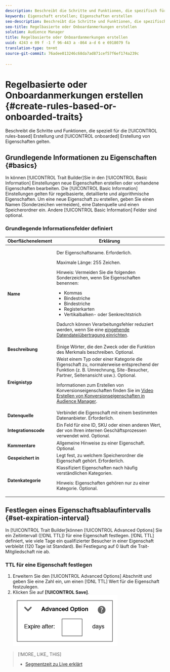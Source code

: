 ```yaml
---
description: Beschreibt die Schritte und Funktionen, die spezifisch für regelbasierte und onboarded Trait-Erstellung gelten.
keywords: Eigenschaft erstellen; Eigenschaften erstellen
seo-description: Beschreibt die Schritte und Funktionen, die spezifisch für regelbasierte und onboarded Trait-Erstellung gelten.
seo-title: Regelbasierte oder Onboardanmerkungen erstellen
solution: Audience Manager
title: Regelbasierte oder Onboardanmerkungen erstellen
uuid: 4243 e 09 f -1 f 96-443 a -864 a-d 6 e 6918079 fa
translation-type: tm+mt
source-git-commit: 76adee013246c68da7ad871cef57f6ef174a239c

---
```



# Regelbasierte oder Onboardanmerkungen erstellen {#create-rules-based-or-onboarded-traits}

Beschreibt die Schritte und Funktionen, die speziell für die [!UICONTROL rules-based] Erstellung und [!UICONTROL onboarded] Erstellung von Eigenschaften gelten.

<!-- c_tb_rules_traits.xml -->

## Grundlegende Informationen zu Eigenschaften {#basics}

In können [!UICONTROL Trait Builder]Sie in den [!UICONTROL Basic Information] Einstellungen neue Eigenschaften erstellen oder vorhandene Eigenschaften bearbeiten. Die [!UICONTROL Basic Information] Einstellungen gelten für regelbasierte, detaillierte und algorithmische Eigenschaften. Um eine neue Eigenschaft zu erstellen, geben Sie einen Namen (Sonderzeichen vermeiden), eine Datenquelle und einen Speicherordner ein. Andere [!UICONTROL Basic Information] Felder sind optional.

<!-- c_tb_basics.xml -->

### Grundlegende Informationsfelder definiert

<table id="table_42AEC7A5B22346C5BB996D2D36C56229"> 
 <thead> 
  <tr> 
   <th colname="col1" class="entry"> Oberflächenelement </th> 
   <th colname="col2" class="entry"> Erklärung </th> 
  </tr> 
 </thead>
 <tbody> 
  <tr> 
   <td colname="col1"> <b><span class="uicontrol">Name</span></b> </td> 
   <td colname="col2"> <p>Der Eigenschaftsname. Erforderlich. </p> <p>Maximale Länge: 255 Zeichen. </p> <p> <p>Hinweis: Vermeiden Sie die folgenden Sonderzeichen, wenn Sie Eigenschaften benennen: 
      <ul id="ul_AB38A333F21A4AA9B5656CBA69BA65E3"> 
       <li id="li_0E5033B540BC41E799075845388E85A7">Kommas </li> 
       <li id="li_B1A6C3E3FB98473A91E4675EE09460F0">Bindestriche </li> 
       <li id="li_579302FE34B64FE0AE3C751012839229">Bindestriche </li> 
       <li id="li_44890F738CC64E449CC2545D701ECBC7">Registerkarten </li> 
       <li id="li_C203837501A94342923C99A7DAD1ED61">Vertikalbalken- oder Senkrechtstrich </li> 
      </ul> </p> </p> <p>Dadurch können Verarbeitungsfehler reduziert werden, wenn Sie eine <a href="../../integration/sending-audience-data/batch-data-transfer-explained/inbound-file-contents.md"> eingehende Datendateiübertragung einrichten</a>. </p> </td> 
  </tr> 
  <tr> 
   <td colname="col1"> <b><span class="uicontrol"> Beschreibung</span></b> </td> 
   <td colname="col2"> Einige Wörter, die den Zweck oder die Funktion des Merkmals beschreiben. Optional. </td> 
  </tr> 
  <tr> 
   <td colname="col1"> <b><span class="uicontrol"> Ereignistyp</span></b> </td> 
   <td colname="col2"> Weist einem Typ oder einer Kategorie die Eigenschaft zu, normalerweise entsprechend der Funktion (z. B. Umrechnung, Site-Besucher, Partner, Seitenansicht usw.). Optional. <p> Informationen zum Erstellen von Konversionseigenschaften finden Sie im <a href="https://docs.adobe.com/content/help/en/audience-manager-learn/tutorials/build-and-manage-audiences/traits-and-segments/creating-conversion-traits.html">Video Erstellen von Konversionseigenschaften in Audience Manager</a>. </p></td> 
  </tr> 
  <tr> 
   <td colname="col1"> <b><span class="uicontrol"> Datenquelle</span></b> </td> 
   <td colname="col2"> Verbindet die Eigenschaft mit einem bestimmten Datenanbieter. Erforderlich. </td> 
  </tr> 
  <tr> 
   <td colname="col1"> <b><span class="uicontrol"> Integrationscode</span></b> </td> 
   <td colname="col2"> Ein Feld für eine ID, SKU oder einen anderen Wert, der von Ihren internen Geschäftsprozessen verwendet wird. Optional. </td> 
  </tr> 
  <tr> 
   <td colname="col1"> <b><span class="uicontrol"> Kommentare</span></b> </td> 
   <td colname="col2"> Allgemeine Hinweise zu einer Eigenschaft. Optional. </td> 
  </tr> 
  <tr> 
   <td colname="col1"> <b><span class="uicontrol"> Gespeichert in</span></b> </td> 
   <td colname="col2"> Legt fest, zu welchem Speicherordner die Eigenschaft gehört. Erforderlich. </td> 
  </tr> 
  <tr> 
   <td colname="col1"> <b><span class="uicontrol"> Datenkategorie</span></b> </td> 
   <td colname="col2"> Klassifiziert Eigenschaften nach häufig verständlichen Kategorien. <p>Hinweis: Eigenschaften gehören nur zu einer Kategorie. Optional. </p> </td> 
  </tr> 
 </tbody> 
</table>

## Festlegen eines Eigenschaftsablaufintervalls {#set-expiration-interval}

In [!UICONTROL Trait Builder]können [!UICONTROL Advanced Options] Sie ein Zeitintervall ([!DNL TTL]) für eine Eigenschaft festlegen. [!DNL TTL] definiert, wie viele Tage ein qualifizierter Besucher in einer Eigenschaft verbleibt (120 Tage ist Standard). Bei Festlegung auf 0 läuft die Trait-Mitgliedschaft nie ab.

<!-- t_tb_ttl.xml -->

### TTL für eine Eigenschaft festlegen

1. Erweitern Sie den [!UICONTROL Advanced Options] Abschnitt und geben Sie eine Zahl ein, um einen [!DNL TTL] Wert für die Eigenschaft festzulegen.
2. Klicken Sie auf **[!UICONTROL Save]**.
   ![](assets/TTL.png)

>[!MORE_ LIKE_ THIS]
>
>* [Segmentzeit zu Live erklärt](../../features/traits/segment-ttl-explained.md)

